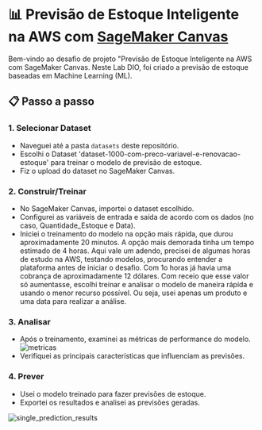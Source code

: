 # 📊 Previsão de Estoque Inteligente na AWS com [SageMaker Canvas](https://aws.amazon.com/pt/sagemaker/canvas/)

Bem-vindo ao desafio de projeto "Previsão de Estoque Inteligente na AWS com SageMaker Canvas. Neste Lab DIO, foi criado a previsão de estoque baseadas em Machine Learning (ML).
## 📋 Passo a passo

### 1. Selecionar Dataset

-   Naveguei até a pasta `datasets` deste repositório. 
-   Escolhi o Dataset 'dataset-1000-com-preco-variavel-e-renovacao-estoque' para treinar o modelo de previsão de estoque.
-   Fiz o upload do dataset no SageMaker Canvas.

### 2. Construir/Treinar

-   No SageMaker Canvas, importei o dataset escolhido.
-   Configurei as variáveis de entrada e saída de acordo com os dados (no caso, Quantidade_Estoque e Data).
-   Iniciei o treinamento do modelo na opção mais rápida, que durou aproximadamente 20 minutos. A opção mais demorada tinha um tempo estimado de 4 horas.
    Aqui vale um adendo, precisei de algumas horas de estudo na AWS, testando modelos, procurando entender a plataforma antes de iniciar o desafio. Com 1o horas já havia
    uma cobrança de aproximadamente 12 dólares.
    Com receio que esse valor só aumentasse, escolhi treinar e analisar o modelo de maneira rápida e usando o menor recurso possível.
    Ou seja, usei apenas um produto e uma data para realizar a análise.

### 3. Analisar

-   Após o treinamento, examinei as métricas de performance do modelo.
   ![metricas](https://github.com/user-attachments/assets/2e2e1e45-8961-4138-a9b7-0f381463907e)
-   Verifiquei as principais características que influenciam as previsões.

### 4. Prever

-   Usei o modelo treinado para fazer previsões de estoque.
-   Exportei os resultados e analisei as previsões geradas.

![single_prediction_results](https://github.com/user-attachments/assets/8f04158b-9830-4a70-89d6-cea35a592a73)


